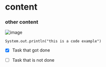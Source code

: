 # content

### other content

![image](https://media.istockphoto.com/id/839583736/photo/blue-cube-in-white-background-3d-rendering-illustration.jpg?s=612x612&w=0&k=20&c=2RJ7BzCRPjqAq1ot7KwwBlnK85avOY3SS6a5_gCPIRY=)

`System.out.println("this is a code example")`

- [x] Task that got done

- [ ] Task that is not done

